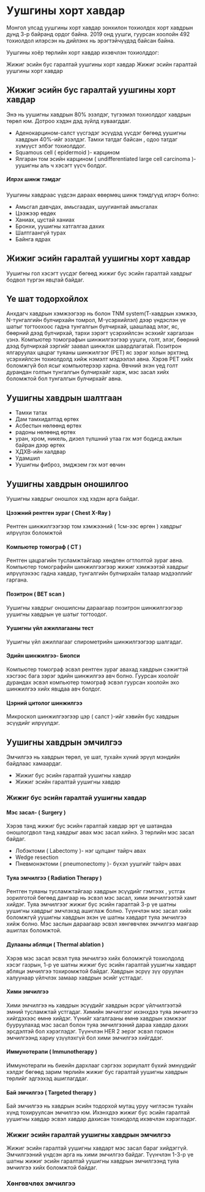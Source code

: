 # Уушгины хорт хавдар

Монгол улсад уушгины хорт хавдар зонхилон тохиолдох хорт хавдрын дунд 3-р байранд ордог байна. 2019 онд уушги, гуурсан хоолойн 492 тохиолдол илэрсэн нь дийлэнх нь эрэгтэйчүүдэд байсан байна. 

Уушгины хоёр төрлийн хорт хавдар ихэвчлэн тохиолддог:

Жижиг эсийн бус гаралтай уушгины хорт хавдар
Жижиг эсийн гаралтай уушгины хорт хавдар

## Жижиг эсийн бус гаралтай уушгины хорт хавдар
Энэ нь уушигны хавдрын 80% эзэлдэг, түгээмэл тохиолддог хавдрын төрөл юм. Дотроо хэдэн дэд зүйлд хуваагддаг. 
- Аденокарцином-салст үүсгэдэг эсүүдэд үүсдэг бөгөөд уушигны хавдрын 40%-ийг эзэлдэг. Тамхи татдаг байсан , одоо татдаг хүмүүст элбэг тохиолддог. 
- Squamous cell ( epidermoid )- карцином
- Ялгаран том эсийн карцином ( undifferentiated large cell carcinoma )- уушигны аль ч хэсэгт үүсч болдог. 

##### Илрэх шинж тэмдэг

Уушгины хавдраас үүдсэн дараах өвөрмөц шинж тэмдгүүд илэрч болно:

- Амьсгал давчдах, амьсгаадах, шуугиантай амьсгалах
- Цээжээр өвдөх
- Ханиах, цустай ханиах
- Бронхи, уушигны хатгалгаа дахих
- Шалтгаангүй турах
- Байнга ядрах
 ## Жижиг эсийн гаралтай уушигны хорт хавдар 
 Уушигны гол хэсэгт үүсдэг бөгөөд жижиг бус эсийн гаралтай хавдрыг бодвол түргэн явцтай байдаг. 
 
 
## Үе шат тодорхойлох
Анхдагч хавдрын хэмжээгээр нь болон TNM system(Т-хавдрын хэмжээ, N-тунгалгийн булчирхайн томрол, M-үсэрхийлэл) дээр үндэслэн үе шатыг тогтоохоос гадна тунгалгын булчирхай, цаашлаад элэг, яс, бөөрний дээд булчирхай, тархи зэрэгт үсэрхийлсэн эсэхийг харгалзан үзнэ. Компьютер томографын шинжилгээгээр уушги, голт, элэг, бөөрний дээд булчирхай зэргийг заавал шинжлэх шаардлагатай. Позитрон ялгаруулах цацраг туяаны шинжилгээг (РЕТ) яс зэрэг холын эрхтэнд үсэрхийлсэн тохиолдолд хийж нэмэлт мэдээлэл авна. Хэрэв РЕТ хийх боломжгүй бол ясыг компьютерээр харна.
Өвчний эхэн үед голт дурандан голтын тунгалгын булчирхайг харж, мэс засал хийх боломжтой бол тунгалгын булчирхайг авна.

## Уушигны хавдрын шалтгаан
- Тамхи татах 
- Дам тамхидалтад өртөх
- Асбестын нөлөөнд өртөх 
- радоны нөлөөнд өртөх 
- уран, хром, никель, дизел түлшний утаа гэх мэт бодисд ажлын байран дээр өртөх 
- ХДХВ-ийн халдвар
- Удамшил 
- Уушигны фиброз, эмджзем гэх мэт өвчин

## Уушигны хавдрын оношилгоо 
Уушигны хавдрыг оношлох хэд хэдэн арга байдаг. 

#### Цээжний рентген зураг ( Chest X-Ray )
Рентген шинжилгээгээр том хэмжээний ( 1см-ээс өргөн ) хавдрыг илрүүлэх боломжтой

#### Компьютер томограф ( CT )
Рентген цацрагийн тусламжтайгаар хөндлөн огтлолтой зураг авна. Компьютер томографийн шинжилгээгээр жижиг хэмжээтэй хавдрыг илрүүлэхээс гадна хавдар, тунгалгийн булчирхайн талаар мэдээллийг гаргана.  

#### Позитрон ( BET scan )
Уушигны хавдрыг оношилсны дараагаар позитрон шинжилгээгээр уушигны хавдрын үе шатыг тогтоодог. 

#### Уушигны үйл ажиллагааны тест 
Уушигны үйл ажиллагааг спирометрийн шинжилгээгээр шалгадаг. 

#### Эдийн шинжилгээ- Биопси 
Компьютер томограф эсвэл рентген зураг авахад хавдрын сэжигтэй хэсгээс бага зэрэг эдийн шинжилгээ авч болно. Гуурсан хоолойг дурандах эсвэл компьютер томограф эсвэл гуурсан хоолойн эхо шинжилгээ хийх явцдаа авч болдог. 

#### Цэрний цитолог шинжилгээ 
Микроскоп шинжилгээгээр цэр ( салст )-ийг хэвийн бус хавдрын эсүүдийг илрүүлдэг. 

## Уушигны хавдрын эмчилгээ 
Эмчилгээ нь хавдрын төрөл, үе шат, тухайн хүний эрүүл мэндийн байдлаас хамаардаг. 
- Жижиг бус эсийн гаралтай уушигны хавдар 
- Жижиг эсийн гаралтай уушигны хавдар 

### Жижиг бус эсийн гаралтай уушигны хавдар 

#### Мэс засал- ( Surgery )
Хэрэв танд жижиг бус эсийн гаралтай хавдар эрт үе шатандаа оношлогдвол танд хавдрыг авах мэс засал хийнэ. 
3 төрлийн мэс засал байдаг. 
- Лобэктоми ( Labectomy )- нэг цулцанг тайрч авах 
- Wedge resection 
- Пневмонэктоми ( pneumonectomy )- бүхэл уушгийг тайрч авах

#### Туяа эмчилгээ ( Radiation Therapy )
Рентген туяаны тусламжтайгаар хавдрын эсүүдийг гэмтээх , устгах зорилготой бөгөөд дангаар нь эсвэл мэс засал, хими эмчилгээтэй хамт хийдэг. Туяа эмчилгээг жижиг бус эсийн гаралтай 3-р үе шатны уушигны хавдрыг эмчлэхэд ашиглаж болно. Түүнчлэн мэс засал хийх боломжгүй уушигны хавдрын эхэн үе шатны хавдарт туяа эмчилгээ хийж болно. Мэс заслын дараагаар эсвэл хөнгөвчлөх эмчилгээ маягаар ашиглах боломжтой. 

#### Дулааны абляци ( Thermal ablation ) 
Хэрэв мэс засал эсвэл туяа эмчилгээ хийх боломжгүй тохиолдолд хэсэг газрын, 1-р үе шатны жижиг бус эсийн гаралтай уушигны хавдарт абляци эмчилгээ тохиромжтой байдаг. Хавдрын эсрүү зүү оруулан халуунаар үйлчлэх замаар хавдрын эсийг устгадаг. 

#### Хими эмчилгээ 
Хими эмчилгээ нь хавдрын эсүүдийг хавдрын эсрэг үйлчилгээтэй эмний тусламжтай устгадаг. Химийн эмчилгээг ихэнхдээ туяа эмчилгээ хийгдэхээс өмнө хийдэг. Үүнийг хагалгааны өмнө хавдрын хэмжээг бууруулахад мэс засал болон туяа эмчилгээний дараа хавдар дахих эрсдэлтэй бол хэрэглэдэг. Түүнчлэн HER 2 эерэг эсвэл гормон эмчилгээнд хариу үзүүлэхгүй бол хими эмчилгээ хийгддэг.

#### Иммунотерапи ( Immunotherapy )
Иммунотерапи нь биеийн дархлааг сэргээх зориулалт бүхий эмнүүдийг хэлдэг бөгөөд зарим төрлийн жижиг бус гаралтай уушигны хавдрын төрлийг эдгээхэд ашиглагддаг. 

#### Бай эмчилгээ ( Targeted therapy ) 
Бай эмчилгээ нь хавдрын эсийн тодорхой мутац уруу чиглэсэн тухайн хүнд тохируулсан эмчилгээ юм. Ихэнхдээ жижиг бус эсийн гаралтай уушигны хавдар эсвэл хавдар дахисан тохиодолд ихэвчлэн хэрэглэдэг. 

### Жижиг эсийн гаралтай уушигны хавдрын эмчилгээ 
Жижиг эсийн гаралтай уушигны хавдарт мэс засал бараг хийдэггүй. Эмчилгээний үндсэн арга нь хими эмчилгээ байдаг. Түүнчлэн 1-3-р үе шатны жижиг эсийн гаралтай уушигны хавдрын эмчилгээнд туяа эмчилгээ хийх боломжтой байдаг. 

### Хөнгөвчлөх эмчилгээ 

